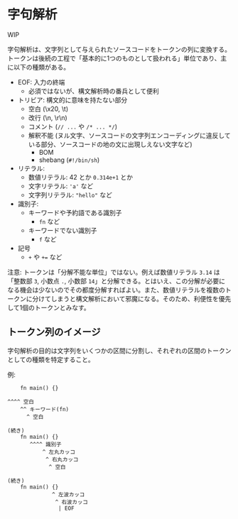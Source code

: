 # 字句解析

WIP

字句解析は、文字列として与えられたソースコードをトークンの列に変換する。トークンは後続の工程で「基本的に1つのものとして扱われる」単位であり、主に以下の種類がある。

- EOF: 入力の終端
    - 必須ではないが、構文解析時の番兵として便利
- トリビア: 構文的に意味を持たない部分
    - 空白 (\x20, \t)
    - 改行 (\n, \r\n)
    - コメント (`// ...` や `/* ... */`)
    - 解釈不能 (ヌル文字、ソースコードの文字列エンコーディングに違反している部分、ソースコードの地の文に出現しえない文字など)
        - BOM
        - shebang (`#!/bin/sh`)
- リテラル:
    - 数値リテラル: 42 とか `0.314e+1` とか
    - 文字リテラル: `'a'` など
    - 文字列リテラル: `"hello"` など
- 識別子:
    - キーワードや予約語である識別子
        - `fn` など
    - キーワードでない識別子
        - `f` など
- 記号
    - `+` や `+=` など

注意: トークンは「分解不能な単位」ではない。例えば数値リテラル `3.14` は「整数部 `3`, 小数点 `.`, 小数部 `14`」と分解できる。とはいえ、この分解が必要になる機会は少ないのでその都度分解すればよい。また、数値リテラルを複数のトークンに分けてしまうと構文解析において邪魔になる。そのため、利便性を優先して1個のトークンとみなす。

## トークン列のイメージ

字句解析の目的は文字列をいくつかの区間に分割し、それぞれの区間のトークンとしての種類を特定すること。

例:

```
    fn main() {}

^^^^ 空白
    ^^ キーワード(fn)
      ^ 空白
```

```
(続き)
    fn main() {}
       ^^^^ 識別子
           ^ 左丸カッコ
            ^ 右丸カッコ
             ^ 空白
```

```
(続き)
    fn main() {}
              ^ 左波カッコ
               ^ 右波カッコ
                | EOF
```
